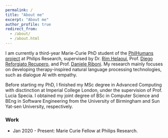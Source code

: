 ```yaml
---
permalink: /
title: "About me"
excerpt: "About me"
author_profile: true
redirect_from: 
  - /about/
  - /about.html
---
```


I am currently a third-year Marie-Curie PhD student of the [PhilHumans project](https://www.philhumans.eu/) at Philips Research, supervised by Dr. [Rim Helaoui](https://nl.linkedin.com/in/rim-helaoui-86008423), Prof. [Diego Reforgiato Recupero](https://aibd.unica.it/people/diego-reforgiato), and Prof. [Daniele Riboni](https://aibd.unica.it/people/daniele-riboni). My research mainly focuses on developing therapy-inspired natural language processing technologies, such as dialogue AI with empathy.

Before starting my PhD, I finished my MSc degree in Advanced Computing with disctinction at Imperial College London, under the supervision of Prof. Lucia Specia. I obtained my joint degree of BSc in Computer Science and BEng in Software Engineering from the University of Birmingham and Sun Yat-sen University, respectively.

### Work
- Jan 2020 - Present: Marie Curie Fellow at Philips Research.
